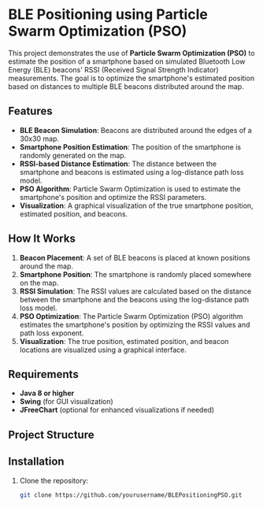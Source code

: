 # BLE Positioning using Particle Swarm Optimization (PSO)

This project demonstrates the use of **Particle Swarm Optimization (PSO)** to estimate the position of a smartphone based on simulated Bluetooth Low Energy (BLE) beacons' RSSI (Received Signal Strength Indicator) measurements. The goal is to optimize the smartphone's estimated position based on distances to multiple BLE beacons distributed around the map.

## Features

- **BLE Beacon Simulation**: Beacons are distributed around the edges of a 30x30 map.
- **Smartphone Position Estimation**: The position of the smartphone is randomly generated on the map.
- **RSSI-based Distance Estimation**: The distance between the smartphone and beacons is estimated using a log-distance path loss model.
- **PSO Algorithm**: Particle Swarm Optimization is used to estimate the smartphone's position and optimize the RSSI parameters.
- **Visualization**: A graphical visualization of the true smartphone position, estimated position, and beacons.

## How It Works

1. **Beacon Placement**: A set of BLE beacons is placed at known positions around the map.
2. **Smartphone Position**: The smartphone is randomly placed somewhere on the map.
3. **RSSI Simulation**: The RSSI values are calculated based on the distance between the smartphone and the beacons using the log-distance path loss model.
4. **PSO Optimization**: The Particle Swarm Optimization (PSO) algorithm estimates the smartphone's position by optimizing the RSSI values and path loss exponent.
5. **Visualization**: The true position, estimated position, and beacon locations are visualized using a graphical interface.

## Requirements

- **Java 8 or higher**
- **Swing** (for GUI visualization)
- **JFreeChart** (optional for enhanced visualizations if needed)

## Project Structure


## Installation

1. Clone the repository:

   ```bash
   git clone https://github.com/yourusername/BLEPositioningPSO.git
